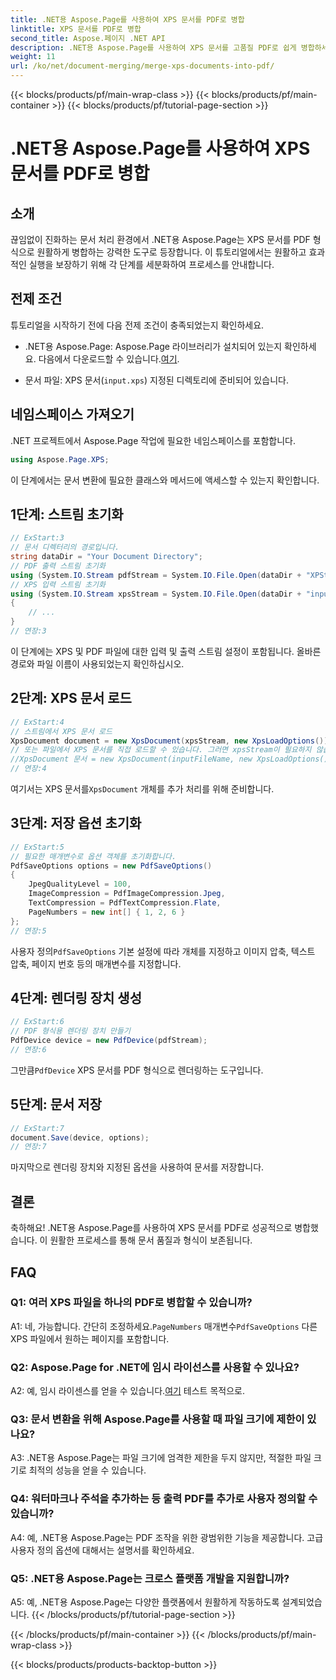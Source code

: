 ```yaml
---
title: .NET용 Aspose.Page를 사용하여 XPS 문서를 PDF로 병합
linktitle: XPS 문서를 PDF로 병합
second_title: Aspose.페이지 .NET API
description: .NET용 Aspose.Page를 사용하여 XPS 문서를 고품질 PDF로 쉽게 병합하세요. 원활한 문서 변환 경험을 위해 단계별 가이드를 따르세요.
weight: 11
url: /ko/net/document-merging/merge-xps-documents-into-pdf/
---
```


{{< blocks/products/pf/main-wrap-class >}}
{{< blocks/products/pf/main-container >}}
{{< blocks/products/pf/tutorial-page-section >}}

# .NET용 Aspose.Page를 사용하여 XPS 문서를 PDF로 병합

## 소개

끊임없이 진화하는 문서 처리 환경에서 .NET용 Aspose.Page는 XPS 문서를 PDF 형식으로 원활하게 병합하는 강력한 도구로 등장합니다. 이 튜토리얼에서는 원활하고 효과적인 실행을 보장하기 위해 각 단계를 세분화하여 프로세스를 안내합니다.

## 전제 조건

튜토리얼을 시작하기 전에 다음 전제 조건이 충족되었는지 확인하세요.

-  .NET용 Aspose.Page: Aspose.Page 라이브러리가 설치되어 있는지 확인하세요. 다음에서 다운로드할 수 있습니다.[여기](https://releases.aspose.com/page/net/).

- 문서 파일: XPS 문서(`input.xps`) 지정된 디렉토리에 준비되어 있습니다.

## 네임스페이스 가져오기

.NET 프로젝트에서 Aspose.Page 작업에 필요한 네임스페이스를 포함합니다.

```csharp
using Aspose.Page.XPS;
```

이 단계에서는 문서 변환에 필요한 클래스와 메서드에 액세스할 수 있는지 확인합니다.

## 1단계: 스트림 초기화

```csharp
// ExStart:3
// 문서 디렉터리의 경로입니다.
string dataDir = "Your Document Directory";
// PDF 출력 스트림 초기화
using (System.IO.Stream pdfStream = System.IO.File.Open(dataDir + "XPStoPDF_out.pdf", System.IO.FileMode.OpenOrCreate, System.IO.FileAccess.Write))
// XPS 입력 스트림 초기화
using (System.IO.Stream xpsStream = System.IO.File.Open(dataDir + "input.xps", System.IO.FileMode.Open))
{
    // ...
}
// 연장:3
```

이 단계에는 XPS 및 PDF 파일에 대한 입력 및 출력 스트림 설정이 포함됩니다. 올바른 경로와 파일 이름이 사용되었는지 확인하십시오.

## 2단계: XPS 문서 로드

```csharp
// ExStart:4
// 스트림에서 XPS 문서 로드
XpsDocument document = new XpsDocument(xpsStream, new XpsLoadOptions());
// 또는 파일에서 XPS 문서를 직접 로드할 수 있습니다. 그러면 xpsStream이 필요하지 않습니다.
//XpsDocument 문서 = new XpsDocument(inputFileName, new XpsLoadOptions());
// 연장:4
```

 여기서는 XPS 문서를`XpsDocument` 개체를 추가 처리를 위해 준비합니다.

## 3단계: 저장 옵션 초기화

```csharp
// ExStart:5
// 필요한 매개변수로 옵션 객체를 초기화합니다.
PdfSaveOptions options = new PdfSaveOptions()
{
    JpegQualityLevel = 100,
    ImageCompression = PdfImageCompression.Jpeg,
    TextCompression = PdfTextCompression.Flate,
    PageNumbers = new int[] { 1, 2, 6 }
};
// 연장:5
```

 사용자 정의`PdfSaveOptions` 기본 설정에 따라 개체를 지정하고 이미지 압축, 텍스트 압축, 페이지 번호 등의 매개변수를 지정합니다.

## 4단계: 렌더링 장치 생성

```csharp
// ExStart:6
// PDF 형식용 렌더링 장치 만들기
PdfDevice device = new PdfDevice(pdfStream);
// 연장:6
```

 그만큼`PdfDevice` XPS 문서를 PDF 형식으로 렌더링하는 도구입니다.

## 5단계: 문서 저장

```csharp
// ExStart:7
document.Save(device, options);
// 연장:7
```

마지막으로 렌더링 장치와 지정된 옵션을 사용하여 문서를 저장합니다.

## 결론

축하해요! .NET용 Aspose.Page를 사용하여 XPS 문서를 PDF로 성공적으로 병합했습니다. 이 원활한 프로세스를 통해 문서 품질과 형식이 보존됩니다.

## FAQ

### Q1: 여러 XPS 파일을 하나의 PDF로 병합할 수 있습니까?

 A1: 네, 가능합니다. 간단히 조정하세요.`PageNumbers` 매개변수`PdfSaveOptions` 다른 XPS 파일에서 원하는 페이지를 포함합니다.

### Q2: Aspose.Page for .NET에 임시 라이선스를 사용할 수 있나요?

 A2: 예, 임시 라이센스를 얻을 수 있습니다.[여기](https://purchase.aspose.com/temporary-license/) 테스트 목적으로.

### Q3: 문서 변환을 위해 Aspose.Page를 사용할 때 파일 크기에 제한이 있나요?

A3: .NET용 Aspose.Page는 파일 크기에 엄격한 제한을 두지 않지만, 적절한 파일 크기로 최적의 성능을 얻을 수 있습니다.

### Q4: 워터마크나 주석을 추가하는 등 출력 PDF를 추가로 사용자 정의할 수 있습니까?

A4: 예, .NET용 Aspose.Page는 PDF 조작을 위한 광범위한 기능을 제공합니다. 고급 사용자 정의 옵션에 대해서는 설명서를 확인하세요.

### Q5: .NET용 Aspose.Page는 크로스 플랫폼 개발을 지원합니까?

A5: 예, .NET용 Aspose.Page는 다양한 플랫폼에서 원활하게 작동하도록 설계되었습니다.
{{< /blocks/products/pf/tutorial-page-section >}}

{{< /blocks/products/pf/main-container >}}
{{< /blocks/products/pf/main-wrap-class >}}

{{< blocks/products/products-backtop-button >}}
